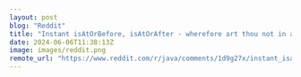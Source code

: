 ```yaml
---
layout: post
blog: "Reddit"
title: "Instant isAtOrBefore, isAtOrAfter - wherefore art thou not in an Instant?"
date: 2024-06-06T11:38:13Z
image: images/reddit.png
remote_url: "https://www.reddit.com/r/java/comments/1d9g27x/instant_isatorbefore_isatorafter_wherefore_art/"
---
```

